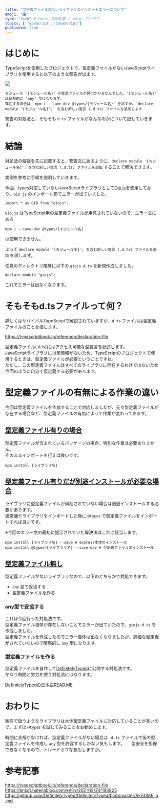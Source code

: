 ```yaml
---
title: "型定義ファイルのないライブラリのインポートエラーについて"
emoji: "🎛"
type: "tech" # tech: 技術記事 / idea: アイデア
topics: ['TypeScript','JavaScript']
published: true
---
```


# はじめに
TypeScriptを使用したプロジェクトで、型定義ファイルがないJavaScriptライブラリを使用すると以下のような警告が出ます。  

![](https://storage.googleapis.com/zenn-user-upload/40f8d7580f4b-20220506.png)

```
モジュール '{モジュール名}' の宣言ファイルが見つかりませんでした。'{モジュール名}' は暗黙的に 'any' 型になります。
存在する場合は `npm i --save-dev @types/{モジュール名}` を試すか、`declare module '{モジュール名}';` を含む新しい宣言 (.d.ts) ファイルを追加します
```

警告の対処法と、そもそも `d.ts` ファイルがなんなのかについて記していきます。

# 結論
対処法の結論を先に記載すると、警告文にあるように、`declare module '{モジュール名}'; を含む新しい宣言 (.d.ts) ファイルを追加` することで解決できます。  

実例を参考に手順を説明していきます。

今回、types対応していないJavaScriptライブラリとして[Gio.js](https://zenn.dev/ymmt1089/articles/20220401_giojs)を使用しており、`Gio.js` のインポート節でエラーが出ていました。

```ts: index.tsx
import * as GIO from "giojs";
```
<!-- textlint-disable  -->
`Gio.js` はTypeScript用の型定義ファイルが用意されていないので、エラー文にある
```
npm i --save-dev @types/{モジュール名}
```
 は使用できません。
<!-- textlint-enable  -->

よって `declare module '{モジュール名}'; を含む新しい宣言 (.d.ts) ファイルを追加` を試します。  

任意のディレクトリ階層に以下の `giojs.d.ts` を新規作成しました。  

```d.ts: giojs.d.ts
declare module "giojs";
```

これでエラーは出なくなります。

# そもそもd.tsファイルって何？

詳しくはサバイバルTypeScriptで解説されていますが、`d.ts` ファイルは型定義ファイルのことを指します。

https://typescriptbook.jp/reference/declaration-file

型定義ファイル(.d.ts)にはアクセス可能な型宣言を記述します。  
JavaScriptライブラリには型情報がないため、TypeScriptのプロジェクトで使用するときは、型定義ファイルが必要ということですね。  
ただし、この型定義ファイルはすべてのライブラリに存在するわけではないため今回のように自分で仮定義する必要があります。

# 型定義ファイルの有無による作業の違い
今回は型定義ファイルを作成することで対応しましたが、元々型定義ファイルが存在する場合など、型定義ファイルの有無によって作業が変わってきます。  

## [型定義ファイル有りの場合](https://typescriptbook.jp/reference/declaration-file#%E5%9E%8B%E5%AE%9A%E7%BE%A9%E3%83%95%E3%82%A1%E3%82%A4%E3%83%AB%E6%9C%89%E3%82%8A)
型定義ファイルが含まれているパッケージの場合、特別な作業は必要ありません。  
そのままインポートを行えば良いです。
```
npm install {ライブラリ名}
```

## [型定義ファイル有りだが別途インストールが必要な場合](https://typescriptbook.jp/reference/declaration-file#%E5%9E%8B%E5%AE%9A%E7%BE%A9%E3%83%95%E3%82%A1%E3%82%A4%E3%83%AB%E6%9C%89%E3%82%8A%E3%81%A0%E3%81%8C%E5%88%A5%E9%80%94%E3%82%A4%E3%83%B3%E3%82%B9%E3%83%88%E3%83%BC%E3%83%AB%E3%81%8C%E5%BF%85%E8%A6%81)
ライブラリに型定義ファイルが同梱されていない場合は別途インストールする必要があります。  
通常通りライブラリをインポートした後に `@types` で型定義ファイルをインポートすれば良いです。  

※今回のエラー文の最初に提示されていた解決法はこれに該当します。
```
npm install {ライブラリ名} --save # express本体のインストール
npm install @types/{ライブラリ名} --save-dev # 型定義ファイルのインストール
```

## [型定義ファイル無し](https://typescriptbook.jp/reference/declaration-file#%E5%9E%8B%E5%AE%9A%E7%BE%A9%E3%83%95%E3%82%A1%E3%82%A4%E3%83%AB%E7%84%A1%E3%81%97)
型定義ファイルがないライブラリなので、以下のどちらかで対処できます。
* `any` 型で妥協する
* 型定義ファイルを作る

### any型で妥協する
これは今回行った対処法です。  
型定義ファイル自体が存在しないことでエラーが出ていたので、`giojs.d.ts` を作成しました。  
型定義ファイルを作成したのでエラー自体は出なくなりましたが、詳細な型定義がされていないので暗黙的に `any` 型になります。  

### 型定義ファイルを作る
型定義ファイルを自作して[DefinitelyTyped](http://definitelytyped.org/guides/contributing.html)に公開する対処法です。  
かなり時間と労力を使う対処法にはなります。


[DefinitelyTypedの日本語READ.ME](https://github.com/DefinitelyTyped/DefinitelyTyped/blob/master/README.ja.md)


# おわりに
案件で扱うようなライブラリは大体型定義ファイルに対応していることが多いので、まずは `@types` を試してみることをお勧めします。

時間に余裕がなければ、型定義ファイルがない場合は `.d.ts` ファイルで仮の型定義ファイルを作成し `any` 型を許容するしかない気もします。 　
型安全を担保できなくなるので、トレードオフな気もしますが。

# 参考記事
https://typescriptbook.jp/reference/declaration-file
https://bnsgt.hatenablog.com/entry/2021/12/24/193825
https://github.com/DefinitelyTyped/DefinitelyTyped/blob/master/README.ja.md
